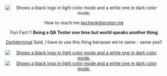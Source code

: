 <p align="center">
    <picture>
      <source media="(prefers-color-scheme: dark)" srcset="https://i.imgur.com/3v4wsW9.png">
      <source media="(prefers-color-scheme: light)" srcset="https://i.imgur.com/YZzfbCZ.png">
      <img alt="Shows a black logo in light color mode and a white one in dark color mode." src="https://avatars.githubusercontent.com/u/32319439?v=4">
    </picture>
</p>

<p align="center">How to reach me <a href="mailto:kechenk@proton.me">kechenk@proton.me</a></p>
<p align="center">Fun Fact !! <b>Being a QA Tester one time but world speaks another thing</b></p>

<p align="center">
    <a href="https://github.com/darkterminal">Darkterminal</a> Said, I have to use this thing because we're same - same yes!!<br /> <br /> 
    <a href="https://github.com/sponsors/kechenk">
        <picture>
          <source media="(prefers-color-scheme: dark)" srcset="https://i.imgur.com/HveNBah.png">
          <source media="(prefers-color-scheme: light)" srcset="https://i.imgur.com/Oqt2l6O.png">
          <img alt="Shows a black logo in light color mode and a white one in dark color mode." src="https://avatars.githubusercontent.com/u/32319439?v=4">
        </picture>
    </a>
    <a href="https://saweria.co/kechenk" target="_blank">
        <picture>
          <source media="(prefers-color-scheme: dark)" srcset="https://i.imgur.com/pcj98OV.png">
          <source media="(prefers-color-scheme: light)" srcset="https://i.imgur.com/Oqt2l6O.png">
          <img alt="Shows a black logo in light color mode and a white one in dark color mode." src="https://avatars.githubusercontent.com/u/32319439?v=4">
        </picture>
    </a>
</p>
